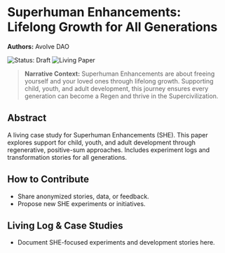 # Superhuman Enhancements: Lifelong Growth for All Generations

**Authors:** Avolve DAO

![Status: Draft](https://img.shields.io/badge/status-draft-orange) ![Living Paper](https://img.shields.io/badge/living--document-true-blue)

> **Narrative Context:**
> Superhuman Enhancements are about freeing yourself and your loved ones through lifelong growth. Supporting child, youth, and adult development, this journey ensures every generation can become a Regen and thrive in the Supercivilization.

## Abstract
A living case study for Superhuman Enhancements (SHE). This paper explores support for child, youth, and adult development through regenerative, positive-sum approaches. Includes experiment logs and transformation stories for all generations.

## How to Contribute
- Share anonymized stories, data, or feedback.
- Propose new SHE experiments or initiatives.

## Living Log & Case Studies
- Document SHE-focused experiments and development stories here.
